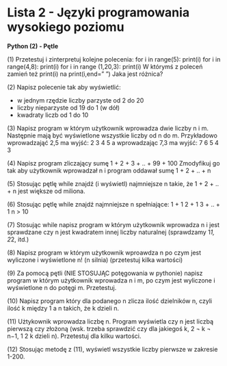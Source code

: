 # Lista 2 - Języki programowania wysokiego poziomu

**Python (2) - Pętle**

(1) Przetestuj i zinterpretuj kolejne polecenia:
for i in range(5): print(i)
for i in range(4,8): print(i)
for i in range (1,20,3): print(i)
W którymś z poleceń zamień też print(i) na print(i,end=” ”)
Jaka jest różnica?

(2) Napisz polecenie tak aby wyświetlić:
- w jednym rzędzie liczby parzyste od 2 do 20
- liczby nieparzyste od 19 do 1 (w dół)
- kwadraty liczb od 1 do 10

(3) Napisz program w którym użytkownik wprowadza dwie liczby n i m.
Następnie mają być wyświetlone wszystkie liczby od n do m.
Przykładowo wprowadzająć 2,5 ma wyjść: 2 3 4 5
a wprowadzając 7,3 ma wyjść: 7 6 5 4 3

(4) Napisz program zliczający sumę 1 + 2 + 3 + .. + 99 + 100
Zmodyfikuj go tak aby użytkownik wprowadzał n i program oddawał sumę
1 + 2 + .. + n

(5) Stosując pętlę while znajdź (i wyświetl) najmniejsze n takie, że 1 +
2 + .. + n jest większe od miliona.

(6) Stosując pętlę while znajdź najmniejsze n spełniające:
1 + 1
2 +
1
3 + .. +
1
n > 10

(7) Stosując while napisz program w którym użytkownik wprowadza n i
jest sprawdzane czy n jest kwadratem innej liczby naturalnej (sprawdzamy
1*1, 2*2, itd.)

(8) Napisz program w którym użytkownik wproawdza n po czym jest wyliczone i wyświetlone n! (n silnia) (przetestuj kilka wartości)

(9) Za pomocą pętli (NIE STOSUJĄC potęgowania w pythonie) napisz program w którym użytkownik wprowadza n i m, po czym jest wyliczone i
wyświetlone n do potęgi m. Przetestuj.

(10) Napisz program który dla podanego n zlicza ilość dzielników n, czyli ilość k między 1 a n takich, że k dzieli n.

(11) Użtykownik wprowadza liczbę n. Program wyświetla czy n jest liczbą
pierwszą czy złożoną (wsk. trzeba sprawdzić czy dla jakiegoś k, 2 ¬ k ¬ n−1,
1
2
k dzieli n). Przetestuj dla kilku wartości.

(12) Stosując metodę z (11), wyświetl wszystkie liczby pierwsze w zakresie 1-200.
